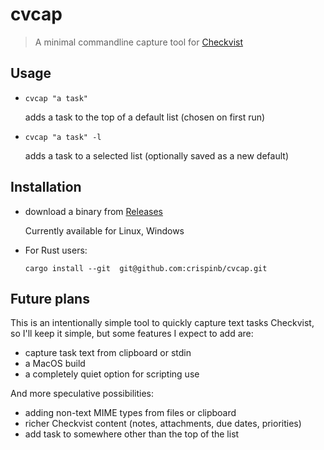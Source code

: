 # cvcap 
> A minimal commandline capture tool for [Checkvist](https://checkvist.com)

## Usage
* `cvcap "a task"` 

  adds a task to the top of a default list (chosen on first run)
* `cvcap "a task" -l` 

  adds a task to a selected list (optionally saved as a new default)


## Installation
* download a binary from [ Releases ](https://github.com/crispinb/cvcap/releases)
    
    Currently available for Linux, Windows
* For Rust users: 

  `cargo install --git  git@github.com:crispinb/cvcap.git`

## Future plans
This is an intentionally simple tool to quickly capture text tasks Checkvist, so I'll keep it simple, but some features I expect to add are:
* capture task text from clipboard or stdin
* a MacOS build
* a completely quiet option for scripting use

And more speculative possibilities:
* adding non-text MIME types from files or clipboard
* richer Checkvist content (notes, attachments, due dates, priorities) 
* add task to somewhere other than the top of the list